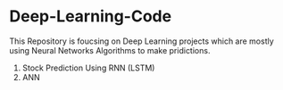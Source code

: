 # Deep-Learning-Code

This Repository is foucsing on Deep Learning projects which are mostly using Neural Networks Algorithms to make pridictions.

1. Stock Prediction Using RNN (LSTM)
2. ANN
